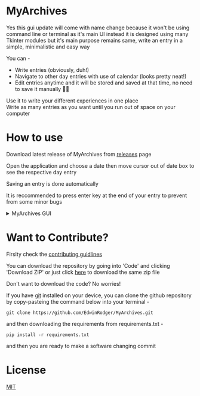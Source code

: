 # MyArchives
Yes this gui update will come with name change because it won't be using command line or terminal as it's main UI instead it is designed using many Tkinter modules but it's main purpose remains same, write an entry in a simple, minimalistic and easy way 

You can -
- Write entries (obviously, duh!)
- Navigate to other day entries with use of calendar (looks pretty neat!)
- Edit entries anytime and it will be stored and saved at that time, no need to save it manually 🥳🥳

Use it to write your different experiences in one place<br>
Write as many entries as you want until you run out of space on your computer

# How to use
Download latest release of MyArchives from [releases](https://github.com/EdwinRodger/MyArchives/releases) page

Open the application and choose a date then move cursor out of date box to see the respective day entry

Saving an entry is done automatically

It is reccommended to press enter key at the end of your entry to prevent from some minor bugs

<details>
<summary>MyArchives GUI</summary>
<br>
<img src=https://github.com/EdwinRodger/MyArchives/blob/main/.github/images/MyArchives(2022-06-16).png />
</details>

# Want to Contribute?
Firslty check the [contributing guidlines](https://github.com/EdwinRodger/MyArchives/blob/main/.github/CONTRIBUTING.md)

You can download the repository by going into 'Code' and clicking 'Download ZIP' or just click [here](https://github.com/EdwinRodger/MyArchives/archive/refs/heads/main.zip) to download the same zip file

Don't want to download the code? No worries! 

If you have [git](https://git-scm.com/) installed on your device, you can clone the github repository by copy-pasteing the command below into your terminal -
```
git clone https://github.com/EdwinRodger/MyArchives.git
```

and then downloading the requirements from requirements.txt -

```
pip install -r requirements.txt
```

and then you are ready to make a software changing commit

# License
[MIT](https://github.com/EdwinRodger/CMD-Diary/blob/main/LICENSE)
